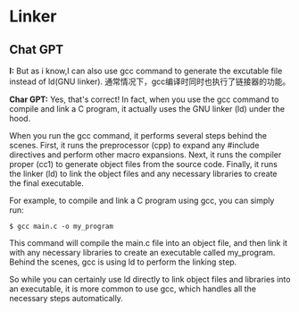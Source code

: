 # Linker

## Chat GPT

**I:**
But as i know,I can also use gcc command to generate the excutable file instead of ld(GNU linker).
通常情况下，gcc编译时同时也执行了链接器的功能。

**Char GPT:**
Yes, that's correct! In fact, when you use the gcc command to compile and link a C program, it actually uses the GNU linker (ld) under the hood.

When you run the gcc command, it performs several steps behind the scenes. First, it runs the preprocessor (cpp) to expand any #include directives and perform other macro expansions. Next, it runs the compiler proper (cc1) to generate object files from the source code. Finally, it runs the linker (ld) to link the object files and any necessary libraries to create the final executable.

For example, to compile and link a C program using gcc, you can simply run:

```
$ gcc main.c -o my_program
```

This command will compile the main.c file into an object file, and then link it with any necessary libraries to create an executable called my_program. Behind the scenes, gcc is using ld to perform the linking step.

So while you can certainly use ld directly to link object files and libraries into an executable, it is more common to use gcc, which handles all the necessary steps automatically.